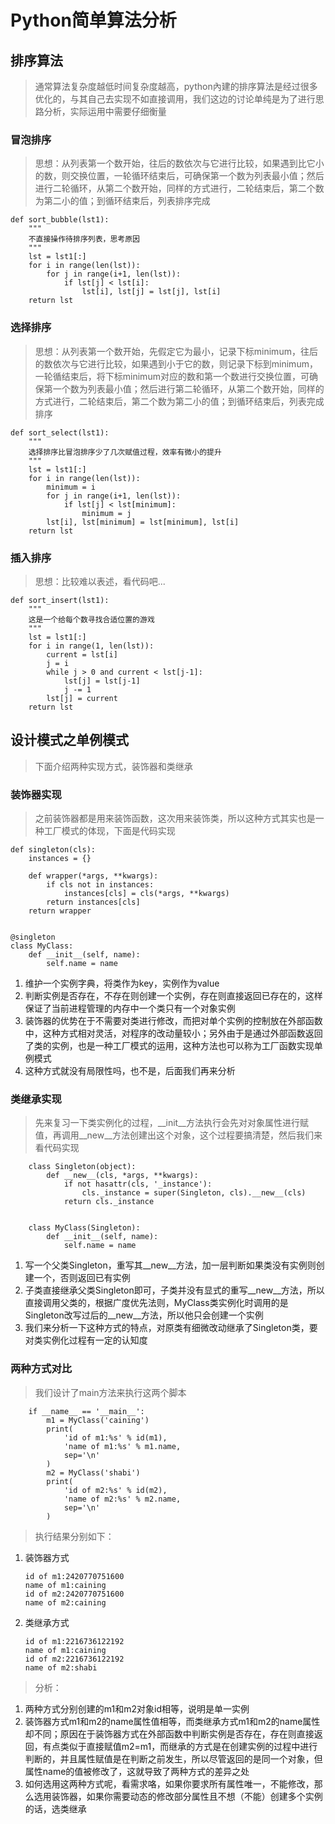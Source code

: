# Python简单算法分析 #
## 排序算法 ##
> 通常算法复杂度越低时间复杂度越高，python內建的排序算法是经过很多优化的，与其自己去实现不如直接调用，我们这边的讨论单纯是为了进行思路分析，实际运用中需要仔细衡量
### 冒泡排序 ###
> 思想：从列表第一个数开始，往后的数依次与它进行比较，如果遇到比它小的数，则交换位置，一轮循环结束后，可确保第一个数为列表最小值；然后进行二轮循环，从第二个数开始，同样的方式进行，二轮结束后，第二个数为第二小的值；到循环结束后，列表排序完成

	def sort_bubble(lst1):
	    """
		不直接操作待排序列表，思考原因
	    """
	    lst = lst1[:]
	    for i in range(len(lst)):
	        for j in range(i+1, len(lst)):
	            if lst[j] < lst[i]:
	                lst[i], lst[j] = lst[j], lst[i]
	    return lst
### 选择排序 ###
> 思想：从列表第一个数开始，先假定它为最小，记录下标minimum，往后的数依次与它进行比较，如果遇到小于它的数，则记录下标到minimum，一轮循结束后，将下标minimum对应的数和第一个数进行交换位置，可确保第一个数为列表最小值；然后进行第二轮循环，从第二个数开始，同样的方式进行，二轮结束后，第二个数为第二小的值；到循环结束后，列表完成排序

	def sort_select(lst1):
	    """
		选择排序比冒泡排序少了几次赋值过程，效率有微小的提升
	    """
	    lst = lst1[:]
	    for i in range(len(lst)):
	        minimum = i
	        for j in range(i+1, len(lst)):
	            if lst[j] < lst[minimum]:
	                minimum = j
	        lst[i], lst[minimum] = lst[minimum], lst[i]
	    return lst
### 插入排序 ###
> 思想：比较难以表述，看代码吧...

	def sort_insert(lst1):
	    """
	    这是一个给每个数寻找合适位置的游戏
	    """
	    lst = lst1[:]
	    for i in range(1, len(lst)):
	        current = lst[i]
	        j = i
	        while j > 0 and current < lst[j-1]:
	            lst[j] = lst[j-1]
	            j -= 1
	        lst[j] = current
	    return lst
## 设计模式之单例模式 ##
> 下面介绍两种实现方式，装饰器和类继承

### 装饰器实现 ###
> 之前装饰器都是用来装饰函数，这次用来装饰类，所以这种方式其实也是一种工厂模式的体现，下面是代码实现
	
	def singleton(cls):
	    instances = {}
	
	    def wrapper(*args, **kwargs):
	        if cls not in instances:
	            instances[cls] = cls(*args, **kwargs)
	        return instances[cls]
	    return wrapper
	
	
	@singleton
	class MyClass:
	    def __init__(self, name):
	        self.name = name
	
1.	维护一个实例字典，将类作为key，实例作为value
2.	判断实例是否存在，不存在则创建一个实例，存在则直接返回已存在的，这样保证了当前进程管理的内存中一个类只有一个对象实例
3.	装饰器的优势在于不需要对类进行修改，而把对单个实例的控制放在外部函数中，这种方式相对灵活，对程序的改动量较小；另外由于是通过外部函数返回了类的实例，也是一种工厂模式的运用，这种方法也可以称为工厂函数实现单例模式
4.	这种方式就没有局限性吗，也不是，后面我们再来分析

### 类继承实现 ###
> 先来复习一下类实例化的过程，\__init\__方法执行会先对对象属性进行赋值，再调用\__new\__方法创建出这个对象，这个过程要搞清楚，然后我们来看代码实现

	    class Singleton(object):
	        def __new__(cls, *args, **kwargs):
	            if not hasattr(cls, '_instance'):
	                cls._instance = super(Singleton, cls).__new__(cls)
	            return cls._instance
	    
	    
	    class MyClass(Singleton):
	        def __init__(self, name):
	            self.name = name
1.	写一个父类Singleton，重写其\__new\__方法，加一层判断如果类没有实例则创建一个，否则返回已有实例
2.	子类直接继承父类Singleton即可，子类并没有显式的重写\__new__方法，所以直接调用父类的，根据广度优先法则，MyClass类实例化时调用的是Singleton改写过后的\__new\__方法，所以他只会创建一个实例
3.	我们来分析一下这种方式的特点，对原类有细微改动继承了Singleton类，要对类实例化过程有一定的认知度
### 两种方式对比 ###
> 我们设计了main方法来执行这两个脚本

	    if __name__ == '__main__':
	        m1 = MyClass('caining')
	        print(
	            'id of m1:%s' % id(m1),
	            'name of m1:%s' % m1.name,
	            sep='\n'
	        )
	        m2 = MyClass('shabi')
	        print(
	            'id of m2:%s' % id(m2),
	            'name of m2:%s' % m2.name,
	            sep='\n'
	        )
> 执行结果分别如下：

1.	装饰器方式

		id of m1:2420770751600
		name of m1:caining
		id of m2:2420770751600
		name of m2:caining
2.	类继承方式
		
		id of m1:2216736122192
		name of m1:caining
		id of m2:2216736122192
		name of m2:shabi
> 分析：

1.	两种方式分别创建的m1和m2对象id相等，说明是单一实例
2.	装饰器方式m1和m2的name属性值相等，而类继承方式m1和m2的name属性却不同；原因在于装饰器方式在外部函数中判断实例是否存在，存在则直接返回，有点类似于直接赋值m2=m1，而继承的方式是在创建实例的过程中进行判断的，并且属性赋值是在判断之前发生，所以尽管返回的是同一个对象，但属性name的值被修改了，这就导致了两种方式的差异之处
3.	如何选用这两种方式呢，看需求咯，如果你要求所有属性唯一，不能修改，那么选用装饰器，如果你需要动态的修改部分属性且不想（不能）创建多个实例的话，选类继承


